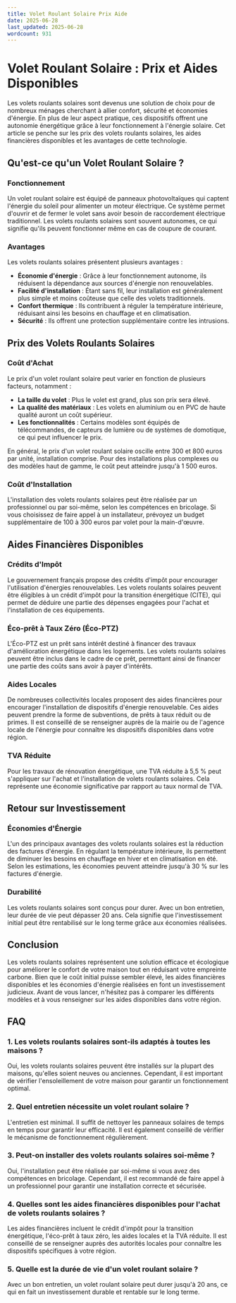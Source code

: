 ```yaml
---
title: Volet Roulant Solaire Prix Aide
date: 2025-06-28
last_updated: 2025-06-28
wordcount: 931
---
```


# Volet Roulant Solaire : Prix et Aides Disponibles

Les volets roulants solaires sont devenus une solution de choix pour de nombreux ménages cherchant à allier confort, sécurité et économies d'énergie. En plus de leur aspect pratique, ces dispositifs offrent une autonomie énergétique grâce à leur fonctionnement à l'énergie solaire. Cet article se penche sur les prix des volets roulants solaires, les aides financières disponibles et les avantages de cette technologie.

## Qu'est-ce qu'un Volet Roulant Solaire ?

### Fonctionnement

Un volet roulant solaire est équipé de panneaux photovoltaïques qui captent l'énergie du soleil pour alimenter un moteur électrique. Ce système permet d'ouvrir et de fermer le volet sans avoir besoin de raccordement électrique traditionnel. Les volets roulants solaires sont souvent autonomes, ce qui signifie qu'ils peuvent fonctionner même en cas de coupure de courant.

### Avantages

Les volets roulants solaires présentent plusieurs avantages :

- **Économie d'énergie** : Grâce à leur fonctionnement autonome, ils réduisent la dépendance aux sources d'énergie non renouvelables.
- **Facilité d'installation** : Étant sans fil, leur installation est généralement plus simple et moins coûteuse que celle des volets traditionnels.
- **Confort thermique** : Ils contribuent à réguler la température intérieure, réduisant ainsi les besoins en chauffage et en climatisation.
- **Sécurité** : Ils offrent une protection supplémentaire contre les intrusions.

## Prix des Volets Roulants Solaires

### Coût d'Achat

Le prix d'un volet roulant solaire peut varier en fonction de plusieurs facteurs, notamment :

- **La taille du volet** : Plus le volet est grand, plus son prix sera élevé.
- **La qualité des matériaux** : Les volets en aluminium ou en PVC de haute qualité auront un coût supérieur.
- **Les fonctionnalités** : Certains modèles sont équipés de télécommandes, de capteurs de lumière ou de systèmes de domotique, ce qui peut influencer le prix.

En général, le prix d'un volet roulant solaire oscille entre 300 et 800 euros par unité, installation comprise. Pour des installations plus complexes ou des modèles haut de gamme, le coût peut atteindre jusqu'à 1 500 euros.

### Coût d'Installation

L'installation des volets roulants solaires peut être réalisée par un professionnel ou par soi-même, selon les compétences en bricolage. Si vous choisissez de faire appel à un installateur, prévoyez un budget supplémentaire de 100 à 300 euros par volet pour la main-d'œuvre. 

## Aides Financières Disponibles

### Crédits d'Impôt

Le gouvernement français propose des crédits d'impôt pour encourager l'utilisation d'énergies renouvelables. Les volets roulants solaires peuvent être éligibles à un crédit d'impôt pour la transition énergétique (CITE), qui permet de déduire une partie des dépenses engagées pour l'achat et l'installation de ces équipements.

### Éco-prêt à Taux Zéro (Éco-PTZ)

L'Éco-PTZ est un prêt sans intérêt destiné à financer des travaux d'amélioration énergétique dans les logements. Les volets roulants solaires peuvent être inclus dans le cadre de ce prêt, permettant ainsi de financer une partie des coûts sans avoir à payer d'intérêts.

### Aides Locales

De nombreuses collectivités locales proposent des aides financières pour encourager l'installation de dispositifs d'énergie renouvelable. Ces aides peuvent prendre la forme de subventions, de prêts à taux réduit ou de primes. Il est conseillé de se renseigner auprès de la mairie ou de l'agence locale de l'énergie pour connaître les dispositifs disponibles dans votre région.

### TVA Réduite

Pour les travaux de rénovation énergétique, une TVA réduite à 5,5 % peut s'appliquer sur l'achat et l'installation de volets roulants solaires. Cela représente une économie significative par rapport au taux normal de TVA.

## Retour sur Investissement

### Économies d'Énergie

L'un des principaux avantages des volets roulants solaires est la réduction des factures d'énergie. En régulant la température intérieure, ils permettent de diminuer les besoins en chauffage en hiver et en climatisation en été. Selon les estimations, les économies peuvent atteindre jusqu'à 30 % sur les factures d'énergie.

### Durabilité

Les volets roulants solaires sont conçus pour durer. Avec un bon entretien, leur durée de vie peut dépasser 20 ans. Cela signifie que l'investissement initial peut être rentabilisé sur le long terme grâce aux économies réalisées.

## Conclusion

Les volets roulants solaires représentent une solution efficace et écologique pour améliorer le confort de votre maison tout en réduisant votre empreinte carbone. Bien que le coût initial puisse sembler élevé, les aides financières disponibles et les économies d'énergie réalisées en font un investissement judicieux. Avant de vous lancer, n'hésitez pas à comparer les différents modèles et à vous renseigner sur les aides disponibles dans votre région.

## FAQ

### 1. Les volets roulants solaires sont-ils adaptés à toutes les maisons ?

Oui, les volets roulants solaires peuvent être installés sur la plupart des maisons, qu'elles soient neuves ou anciennes. Cependant, il est important de vérifier l'ensoleillement de votre maison pour garantir un fonctionnement optimal.

### 2. Quel entretien nécessite un volet roulant solaire ?

L'entretien est minimal. Il suffit de nettoyer les panneaux solaires de temps en temps pour garantir leur efficacité. Il est également conseillé de vérifier le mécanisme de fonctionnement régulièrement.

### 3. Peut-on installer des volets roulants solaires soi-même ?

Oui, l'installation peut être réalisée par soi-même si vous avez des compétences en bricolage. Cependant, il est recommandé de faire appel à un professionnel pour garantir une installation correcte et sécurisée.

### 4. Quelles sont les aides financières disponibles pour l'achat de volets roulants solaires ?

Les aides financières incluent le crédit d'impôt pour la transition énergétique, l'éco-prêt à taux zéro, les aides locales et la TVA réduite. Il est conseillé de se renseigner auprès des autorités locales pour connaître les dispositifs spécifiques à votre région.

### 5. Quelle est la durée de vie d'un volet roulant solaire ?

Avec un bon entretien, un volet roulant solaire peut durer jusqu'à 20 ans, ce qui en fait un investissement durable et rentable sur le long terme.